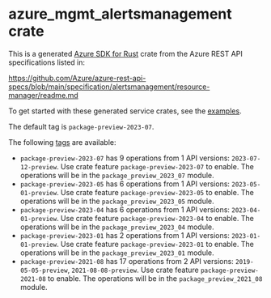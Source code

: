 # azure_mgmt_alertsmanagement crate

This is a generated [Azure SDK for Rust](https://github.com/Azure/azure-sdk-for-rust) crate from the Azure REST API specifications listed in:

https://github.com/Azure/azure-rest-api-specs/blob/main/specification/alertsmanagement/resource-manager/readme.md

To get started with these generated service crates, see the [examples](https://github.com/Azure/azure-sdk-for-rust/blob/main/services/README.md#examples).

The default tag is `package-preview-2023-07`.

The following [tags](https://github.com/Azure/azure-sdk-for-rust/blob/main/services/tags.md) are available:

- `package-preview-2023-07` has 9 operations from 1 API versions: `2023-07-12-preview`. Use crate feature `package-preview-2023-07` to enable. The operations will be in the `package_preview_2023_07` module.
- `package-preview-2023-05` has 6 operations from 1 API versions: `2023-05-01-preview`. Use crate feature `package-preview-2023-05` to enable. The operations will be in the `package_preview_2023_05` module.
- `package-preview-2023-04` has 6 operations from 1 API versions: `2023-04-01-preview`. Use crate feature `package-preview-2023-04` to enable. The operations will be in the `package_preview_2023_04` module.
- `package-preview-2023-01` has 2 operations from 1 API versions: `2023-01-01-preview`. Use crate feature `package-preview-2023-01` to enable. The operations will be in the `package_preview_2023_01` module.
- `package-preview-2021-08` has 17 operations from 2 API versions: `2019-05-05-preview`, `2021-08-08-preview`. Use crate feature `package-preview-2021-08` to enable. The operations will be in the `package_preview_2021_08` module.